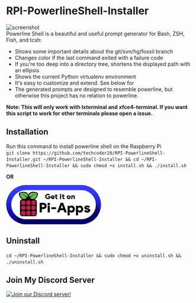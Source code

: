 # RPI-PowerlineShell-Installer
![screenshot](https://raw.githubusercontent.com/techcoder20/RPI-PowerlineShell-Installer/main/screenshot.png)  
Powerline Shell is a beautiful and useful prompt generator for Bash, ZSH, Fish, and tcsh:

- Shows some important details about the git/svn/hg/fossil branch  
- Changes color if the last command exited with a failure code  
- If you're too deep into a directory tree, shortens the displayed path with an ellipsis  
- Shows the current Python virtualenv environment  
- It's easy to customize and extend. See below for   
- The generated prompts are designed to resemble powerline, but otherwise this project has no relation to powerline. 

**Note: This will only work with lxterminal and xfce4-terminal. If you want this script to work for other terminals please open a issue.**    
  
## Installation
Run this command to install powerline shell on the Raspberry Pi  
`git clone https://github.com/techcoder20/RPI-PowerlineShell-Installer.git ~/RPI-PowerlineShell-Installer && cd ~/RPI-PowerlineShell-Installer && sudo chmod +x install.sh && ./install.sh`  

**OR**  

 
[![badge](https://github.com/Botspot/pi-apps/blob/master/icons/badge.png?raw=true)](https://github.com/Botspot/pi-apps)  


## Uninstall
`cd ~/RPI-PowerlineShell-Installer && sudo chmod +x uninstall.sh && ./uninstall.sh`  

 
## Join My Discord Server  
[![Join our Discord server!](https://invidget.switchblade.xyz/WKdBuBKhgm)](https://discord.gg/WKdBuBKhgm)
